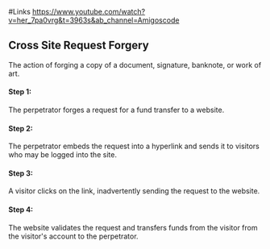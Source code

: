 #Links 
https://www.youtube.com/watch?v=her_7pa0vrg&t=3963s&ab_channel=Amigoscode

## Cross Site Request Forgery
The action of forging a copy of a document, signature, banknote, or work of art.

#### Step 1:
The perpetrator forges a request for a fund transfer to a website.

#### Step 2:
The perpetrator embeds the request into a hyperlink and sends it to visitors who may be logged into the site.

#### Step 3:
A visitor clicks on the link, inadvertently sending the request to the website.

#### Step 4:
The website validates the request and transfers funds from the visitor from the visitor's account to the perpetrator.